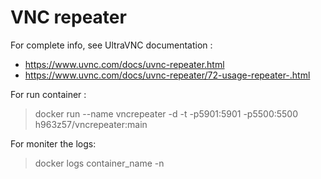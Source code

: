 # VNC repeater

For complete info, see UltraVNC documentation : 
- https://www.uvnc.com/docs/uvnc-repeater.html 
- https://www.uvnc.com/docs/uvnc-repeater/72-usage-repeater-.html 

For run container :
> docker run --name vncrepeater -d -t -p5901:5901 -p5500:5500 h963z57/vncrepeater:main

For moniter the logs: 
> docker logs container_name -n
